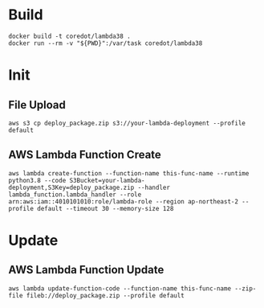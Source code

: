 # Build
```
docker build -t coredot/lambda38 .
docker run --rm -v "${PWD}":/var/task coredot/lambda38
```

# Init
## File Upload
```
aws s3 cp deploy_package.zip s3://your-lambda-deployment --profile default
```

## AWS Lambda Function Create
```
aws lambda create-function --function-name this-func-name --runtime python3.8 --code S3Bucket=your-lambda-deployment,S3Key=deploy_package.zip --handler lambda_function.lambda_handler --role arn:aws:iam::4010101010:role/lambda-role --region ap-northeast-2 --profile default --timeout 30 --memory-size 128
```


# Update
## AWS Lambda Function Update
```
aws lambda update-function-code --function-name this-func-name --zip-file fileb://deploy_package.zip --profile default
```
